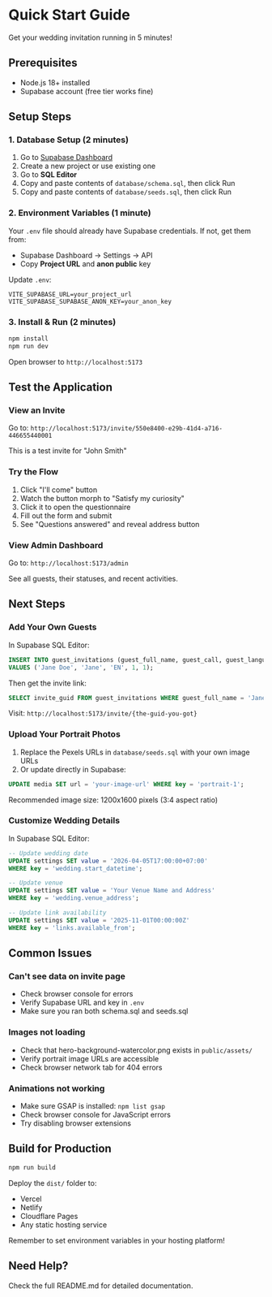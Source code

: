 # Quick Start Guide

Get your wedding invitation running in 5 minutes!

## Prerequisites

- Node.js 18+ installed
- Supabase account (free tier works fine)

## Setup Steps

### 1. Database Setup (2 minutes)

1. Go to [Supabase Dashboard](https://app.supabase.com)
2. Create a new project or use existing one
3. Go to **SQL Editor**
4. Copy and paste contents of `database/schema.sql`, then click Run
5. Copy and paste contents of `database/seeds.sql`, then click Run

### 2. Environment Variables (1 minute)

Your `.env` file should already have Supabase credentials. If not, get them from:
- Supabase Dashboard → Settings → API
- Copy **Project URL** and **anon public** key

Update `.env`:
```env
VITE_SUPABASE_URL=your_project_url
VITE_SUPABASE_SUPABASE_ANON_KEY=your_anon_key
```

### 3. Install & Run (2 minutes)

```bash
npm install
npm run dev
```

Open browser to `http://localhost:5173`

## Test the Application

### View an Invite

Go to: `http://localhost:5173/invite/550e8400-e29b-41d4-a716-446655440001`

This is a test invite for "John Smith"

### Try the Flow

1. Click "I'll come" button
2. Watch the button morph to "Satisfy my curiosity"
3. Click it to open the questionnaire
4. Fill out the form and submit
5. See "Questions answered" and reveal address button

### View Admin Dashboard

Go to: `http://localhost:5173/admin`

See all guests, their statuses, and recent activities.

## Next Steps

### Add Your Own Guests

In Supabase SQL Editor:

```sql
INSERT INTO guest_invitations (guest_full_name, guest_call, guest_language, fly_from, status_id)
VALUES ('Jane Doe', 'Jane', 'EN', 1, 1);
```

Then get the invite link:

```sql
SELECT invite_guid FROM guest_invitations WHERE guest_full_name = 'Jane Doe';
```

Visit: `http://localhost:5173/invite/{the-guid-you-got}`

### Upload Your Portrait Photos

1. Replace the Pexels URLs in `database/seeds.sql` with your own image URLs
2. Or update directly in Supabase:

```sql
UPDATE media SET url = 'your-image-url' WHERE key = 'portrait-1';
```

Recommended image size: 1200x1600 pixels (3:4 aspect ratio)

### Customize Wedding Details

In Supabase SQL Editor:

```sql
-- Update wedding date
UPDATE settings SET value = '2026-04-05T17:00:00+07:00'
WHERE key = 'wedding.start_datetime';

-- Update venue
UPDATE settings SET value = 'Your Venue Name and Address'
WHERE key = 'wedding.venue_address';

-- Update link availability
UPDATE settings SET value = '2025-11-01T00:00:00Z'
WHERE key = 'links.available_from';
```

## Common Issues

### Can't see data on invite page
- Check browser console for errors
- Verify Supabase URL and key in `.env`
- Make sure you ran both schema.sql and seeds.sql

### Images not loading
- Check that hero-background-watercolor.png exists in `public/assets/`
- Verify portrait image URLs are accessible
- Check browser network tab for 404 errors

### Animations not working
- Make sure GSAP is installed: `npm list gsap`
- Check browser console for JavaScript errors
- Try disabling browser extensions

## Build for Production

```bash
npm run build
```

Deploy the `dist/` folder to:
- Vercel
- Netlify
- Cloudflare Pages
- Any static hosting service

Remember to set environment variables in your hosting platform!

## Need Help?

Check the full README.md for detailed documentation.
